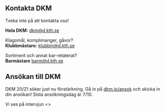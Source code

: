 ## Kontakta DKM
Tveka inte på att kontakta oss!

**Hela DKM:** [dkm@d.kth.se](mailto:dkm@d.kth.se)  

Klagomål, komplimanger, gåvor?  
**Klubbmästare:**  [klubbm@d.kth.se](mailto:klubbm@d.kth.se)

Sortiment och annat bar-relaterat?  
**Barmästare** [barm@d.kth.se](mailto:barm@d.kth.se)

## Ansökan till DKM

DKM 20/21 söker just nu förstärkning. Gå in på [dkm.io/ansok](http://dkm.io/ansok) och skicka in din ansökan! Sista ansökningsdag är 7/10.  

Vi ses på intervjun <>
